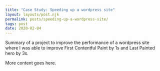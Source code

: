 ```yaml
---
title: "Case Study: Speeding up a wordpress site"
layout: layouts/post.njk
permalink: posts/speeding-up-a-wordpress-site/
tags: post
date: 2020-02-04
--- 
```


Summary of a project to improve the performance of a wordpress site where I was able to improve First Contentful Paint by 1s and Last Painted hero by 3s.

<!--more-->

More content goes here.